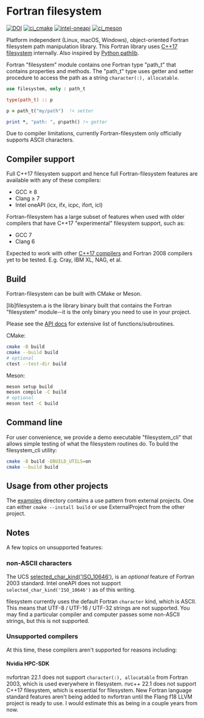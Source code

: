 # Fortran filesystem

[![DOI](https://zenodo.org/badge/433875623.svg)](https://zenodo.org/badge/latestdoi/433875623)
[![ci_cmake](https://github.com/scivision/fortran-filesystem/actions/workflows/ci_cmake.yml/badge.svg)](https://github.com/scivision/fortran-filesystem/actions/workflows/ci_cmake.yml)
[![intel-oneapi](https://github.com/scivision/fortran-filesystem/actions/workflows/intel-oneapi.yml/badge.svg)](https://github.com/scivision/fortran-filesystem/actions/workflows/intel-oneapi.yml)
[![ci_meson](https://github.com/scivision/fortran-filesystem/actions/workflows/ci_meson.yml/badge.svg)](https://github.com/scivision/fortran-filesystem/actions/workflows/ci_meson.yml)

Platform independent (Linux, macOS, Windows), object-oriented Fortran filesystem path manipulation library.
This Fortran library uses
[C++17 filesystem](https://en.cppreference.com/w/cpp/filesystem)
internally.
Also inspired by
[Python pathlib](https://docs.python.org/3/library/pathlib.html).

Fortran "filesystem" module contains one Fortran type "path_t" that contains properties and methods.
The "path_t" type uses getter and setter procedure to access the path as a string `character(:), allocatable`.

```fortran
use filesystem, only : path_t

type(path_t) :: p

p = path_t("my/path")  !< setter

print *, "path: ", p%path() !< getter
```

Due to compiler limitations, currently Fortran-filesystem only officially supports ASCII characters.

## Compiler support

Full C++17 filesystem support and hence full Fortran-filesystem features are available with any of these compilers:

* GCC &ge; 8
* Clang &ge; 7
* Intel oneAPI (icx, ifx, icpc, ifort, icl)

Fortran-filesystem has a large subset of features when used with older compilers that have C++17 "experimental" filesystem support, such as:

* GCC 7
* Clang 6

Expected to work with other
[C++17 compilers](https://en.cppreference.com/w/cpp/compiler_support)
and Fortran 2008 compilers yet to be tested.
E.g. Cray, IBM XL, NAG, et al.

## Build

Fortran-filesystem can be built with CMake or Meson.

[lib]filesystem.a is the library binary built that contains the Fortran "filesystem" module--it is the only binary you need to use in your project.

Please see the [API docs](./API.md) for extensive list of functions/subroutines.

CMake:

```sh
cmake -B build
cmake --build build
# optional
ctest --test-dir build
```

Meson:

```sh
meson setup build
meson compile -C build
# optional
meson test -C build
```

## Command line

For user convenience, we provide a demo executable "filesystem_cli" that allows simple testing of what the filesystem routines do.
To build the filesystem_cli utility:

```sh
cmake -B build -DBUILD_UTILS=on
cmake --build build
```

## Usage from other projects

The [examples](./examples) directory contains a use pattern from external projects.
One can either `cmake --install build` or use ExternalProject from the other project.

## Notes

A few topics on unsupported features:

### non-ASCII characters

The UCS
[selected_char_kind('ISO_10646')](https://gcc.gnu.org/onlinedocs/gfortran/SELECTED_005fCHAR_005fKIND.html),
is an *optional* feature of Fortran 2003 standard.
Intel oneAPI does not support `selected_char_kind('ISO_10646')` as of this writing.

filesystem currently uses the default Fortran `character` kind, which is ASCII.
This means that UTF-8 / UTF-16 / UTF-32 strings are not supported.
You may find a particular compiler and computer passes some non-ASCII strings, but this is not supported.

### Unsupported compilers

At this time, these compilers aren't supported for reasons including:

#### Nvidia HPC-SDK

nvfortran 22.1 does not support `character(:), allocatable` from Fortran 2003, which is used everywhere in filesystem.
nvc++ 22.1 does not support C++17 filesystem, which is essential for filesystem.
New Fortran language standard features aren't being added to nvfortran until the Flang f18 LLVM project is ready to use. I would estimate this as being in a couple years from now.
